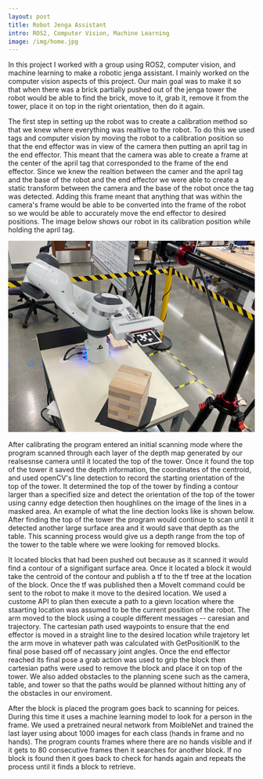 ```yaml
--- 
layout: post
title: Robot Jenga Assistant
intro: ROS2, Computer Vision, Machine Learning
image: /img/home.jpg
---
```


In this project I worked with a group using ROS2, computer vision, and machine learning to make a robotic jenga assistant. I mainly worked on the computer vision aspects of this 
project. Our main goal was to make it so that when there was a brick partially pushed out of the jenga tower the robot would be able to find the brick, move to it,
grab it, remove it from the tower, place it on top in the right orientation, then do it again.

The first step in setting up the robot was to create a calibration method so that we knew where everything was realtive to the robot. To do this we used tags and computer vision
by moving the robot to a calibration position so that the end effector was in view of the camera then putting an april tag in the end effector. This meant that the camera was able to create a frame at the center of the april tag that corresponded to the frame of the end effector. Since we knew the realtion between the camer and the april tag and the base of the robot and the end effector we were able to create a static transform between the camera and the base of the robot once the tag was detected. Adding this frame meant that anything that was within the camera's frame would be able to be converted into the frame of the robot so we would be able to accurately move the end effector to desired positions. The image below shows our robot in its calibration position while holding the april tag.


![Alt text](images/jengabells_calibrate.jpg?raw=true "Calibrate Pose")


After calibrating the program entered an initial scanning mode where the program scanned through each layer of the depth map generated by our realsesnse camera until it located the top of the tower. Once it found the top of the tower it saved the depth information, the coordinates of the centroid, and used openCV's line detection to record the starting orientation of the top of the tower. It determined the top of the tower by finding a contour larger than a specified size and detect the orientation of the top of the tower using canny edge detection then houghlines on the image of the lines in a masked area. An example of what the line dection looks like is shown below. After finding the top of the tower the program would continue to scan until it detected another large surface area and it would save that depth as the table. This scanning process would give us a depth range from the top of the tower to the table where we were looking for removed blocks. 

It located blocks that had been pushed out because as it scanned it would find a contour of a signifigant surface area. Once it located a block it would take the centroid of the contour and publish a tf to the tf tree at the location of the block. Once the tf was published then a MoveIt command could be sent to the robot to make it move to the desired location. We used a custome API to plan then execute a path to a gievn location where the staarting location was assumed to be the current position of the robot. The arm moved to the block using a couple different messages -- caresian and trajectory. The cartesian path used waypoints to ensure that the end effector is moved in a straight line to the desired location while trajetory let the arm move in whatever path was calculated with GetPositionIK to the final pose based off of necassary joint angles. Once the end effector reached its final pose a grab action was used to grip the block then cartesian paths were used to remove the block and place it on top of the tower. We also added obstacles to the planning scene such as the camera, table, and tower so that the paths would be planned without hitting any of the obstacles in our enviroment. 

After the block is placed the program goes back to scanning for peices. During this time it uses a machine learning model to look for a person in the frame. We used a pretrained neural network from MoibleNet and trained the last layer using about 1000 images for each class (hands in frame and no hands). The program counts frames where there are no hands visible and if it gets to 80 consecutive frames then it searches for another block. If no block is found then it goes back to check for hands again and repeats the process until it finds a block to retrieve. 